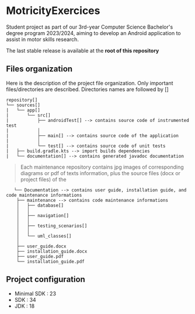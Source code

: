 
# MotricityExercices

Student project as part of our 3rd-year Computer Science Bachelor's degree program 2023/2024, aiming to develop an Android application to assist in motor skills research.

The last stable release is available at the **root of this repository**

## Files organization

Here is the description of the project file organization. Only important files/directories are described.
Directories names are followed by []

	repository[]
	└── sources[] 
    |   └── app[]
    |       └── src[]
    |           ├── androidTest[] --> contains source code of instrumented test
    |           │
    |           ├── main[] --> contains source code of the application
    |           │
    |           └── test[] --> contains source code of unit tests 
    |   ├── build.gradle.kts --> import builds dependencies
    |   └── documentation[] --> contains generated javadoc documentation

>Each maintenance repository contains jpg images of corresponding diagrams or pdf of texts information, plus the source files (docx or project files) of the

	   └── Documentation --> contains user guide, installation guide, and code maintenance informations
        ├── maintenance --> contains code maintenance informations
        │   ├── database[]
        │   │           
        │   ├── navigation[]
        │   │   
        │   ├── testing_scenarios[]
        │   │
        │   └── uml_classes[]
        │
        ├── user_guide.docx
        ├── installation_guide.docx
        ├── user_guide.pdf 
        └── installation_guide.pdf


## Project configuration

-  Minimal SDK : 23
- SDK : 34
- JDK : 18

